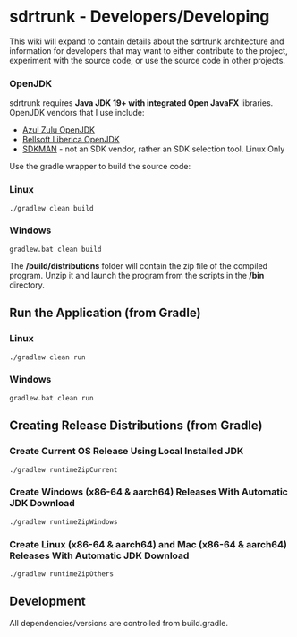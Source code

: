 # sdrtrunk - Developers/Developing

This wiki will expand to contain details about the sdrtrunk architecture and information for developers that may want 
to either contribute to the project, experiment with the source code, or use the source code in other projects.

### OpenJDK
sdrtrunk requires **Java JDK 19+ with integrated Open JavaFX** libraries. OpenJDK vendors that I use include:
* [Azul Zulu OpenJDK](https://www.azul.com/downloads/?package=jdk)
* [Bellsoft Liberica OpenJDK](https://bell-sw.com/pages/downloads/#/java-17-lts%20/%20current)
* [SDKMAN](https://sdkman.io/) - not an SDK vendor, rather an SDK selection tool.  Linux Only

Use the gradle wrapper to build the source code:

### Linux
```
./gradlew clean build
```
### Windows
```
gradlew.bat clean build
```

The **/build/distributions** folder will contain the zip file of the compiled program.  Unzip it and launch the program from the scripts in the **/bin** directory.

## Run the Application (from Gradle)

### Linux
```
./gradlew clean run
```
### Windows
```
gradlew.bat clean run
```

## Creating Release Distributions (from Gradle)

### Create Current OS Release Using Local Installed JDK
```
./gradlew runtimeZipCurrent
```
### Create Windows (x86-64 & aarch64) Releases With Automatic JDK Download
```
./gradlew runtimeZipWindows
```
### Create Linux (x86-64 & aarch64) and Mac (x86-64 & aarch64) Releases With Automatic JDK Download
```
./gradlew runtimeZipOthers
```


## Development
All dependencies/versions are controlled from build.gradle.
